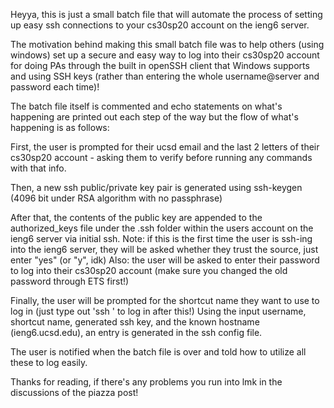 Heyya, this is just a small batch file that will automate the process of setting up easy ssh connections to your cs30sp20 account on the ieng6 server.

The motivation behind making this small batch file was to help others (using windows) set up a secure and easy way to log into their cs30sp20 account for doing
PAs through the built in openSSH client that Windows supports and using SSH keys (rather than entering the whole username@server and password each time)!

The batch file itself is commented and echo statements on what's happening are printed out each step of the way but the flow of what's happening is as follows:

First, the user is prompted for their ucsd email and the last 2 letters of their cs30sp20 account - asking them to verify before running any commands with that info.

Then, a new ssh public/private key pair is generated using ssh-keygen (4096 bit under RSA algorithm with no passphrase)

After that, the contents of the public key are appended to the authorized_keys file under the .ssh folder within the users account on the ieng6 server via initial ssh.
Note: if this is the first time the user is ssh-ing into the ieng6 server, they will be asked whether they trust the source, just enter "yes" (or "y", idk)
Also: the user will be asked to enter their password to log into their cs30sp20 account (make sure you changed the old password through ETS first!)

Finally, the user will be prompted for the shortcut name they want to use to log in (just type out 'ssh <nickname>' to log in after this!)
Using the input username, shortcut name, generated ssh key, and the known hostname (ieng6.ucsd.edu), an entry is generated in the ssh config file.

The user is notified when the batch file is over and told how to utilize all these to log easily.

Thanks for reading, if there's any problems you run into lmk in the discussions of the piazza post!
